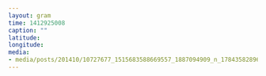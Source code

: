 ```yaml
---
layout: gram
time: 1412925008
caption: ""
latitude: 
longitude: 
media:
- media/posts/201410/10727677_1515683588669557_1887094909_n_17843582896000351.jpg
---
```

